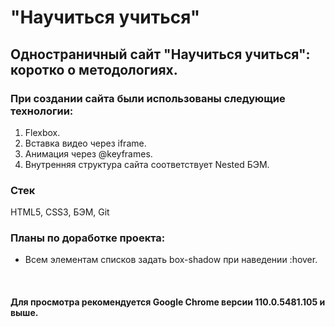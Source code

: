 # "Научиться учиться"

## Одностраничный сайт "Научиться учиться": коротко о методологиях.
### При создании сайта были использованы следующие технологии:
1. Flexbox.
2. Вставка видео через iframe.
3. Анимация через @keyframes.
4. Внутренняя структура сайта соответствует Nested БЭМ.  

### Стек
HTML5, CSS3, БЭМ, Git

### Планы по доработке проекта:
* Всем элементам списков задать box-shadow при наведении :hover.  

<br>

#### Для просмотра рекомендуется Google Chrome версии 110.0.5481.105 и выше.
